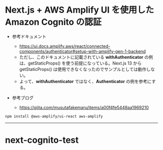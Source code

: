 # Next.js + AWS Amplify UI を使用した Amazon Cognito の認証

- 参考ドキュメント
  - https://ui.docs.amplify.aws/react/connected-components/authenticator#setup-with-amplify-gen-1-backend
  - ただし、このドキュメントに記載されている **withAuthenticator** の例は、getStaticProps() を使う前提になっている。Next.js 13 から getStaticProps() は使用できなくなったのでサンプルとしては動作しない。
  - よって、**withAuthenticator** ではなく、**Authenticator** の例を参考にする。


- 参考ブログ
    - https://qiita.com/musutafakemaru/items/a00f4fe5448aa1969210


```
npm install @aws-amplify/ui-react aws-amplify
```

---
# next-cognito-test
